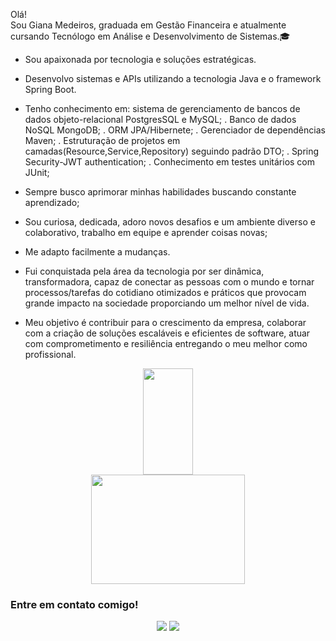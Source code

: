 
<p>
    Olá!<br>
    Sou Giana Medeiros, graduada em Gestão Financeira e atualmente cursando Tecnólogo em Análise e Desenvolvimento de Sistemas.🎓
</p>  


- Sou apaixonada por tecnologia e soluções estratégicas.
- Desenvolvo sistemas e APIs  utilizando a tecnologia Java e o framework Spring Boot.
- Tenho conhecimento em: sistema de gerenciamento de bancos de dados objeto-relacional PostgresSQL e MySQL;
  . Banco de dados NoSQL MongoDB;
  . ORM JPA/Hibernete;
  . Gerenciador de dependências Maven;
  . Estruturação de projetos em camadas(Resource,Service,Repository) seguindo padrão DTO;
  . Spring Security-JWT authentication;
  . Conhecimento em testes unitários com JUnit;

- Sempre busco aprimorar minhas habilidades buscando constante aprendizado;
- Sou curiosa, dedicada, adoro novos desafios e um ambiente diverso e colaborativo, trabalho em equipe e aprender coisas novas;
- Me adapto facilmente a mudanças.
- Fui conquistada pela área da tecnologia por ser dinâmica, transformadora, capaz de conectar as pessoas com o mundo e tornar
  processos/tarefas do cotidiano otimizados e práticos que provocam grande impacto na sociedade proporciando um melhor nível de vida.
- Meu objetivo é contribuir para o crescimento da empresa, colaborar com a criação de soluções escaláveis e eficientes de software, atuar
  com comprometimento e resiliência entregando o meu melhor como profissional.

 <div align="center">
  <a href="https://github.com/MedeirosGiana">
  <img height="170em" width="40%" src="https://github-readme-stats.vercel.app/api/top-langs/?username=MedeirosGiana&layout=compact&langs_count=7&theme=onedark"/> 
</a> 
</div>  


<div align='center'>
  <a href="https://github.com/MedeirosGiana">
    <img height="175em" width="70%" src="http://github-readme-streak-stats.herokuapp.com?user=MedeirosGiana&theme=dracula" />
  </a>
</div>

### Entre em contato comigo!

 <div align='center'> 
  <a href = "mailto:gianamedeiros.00510@gmail.com"><img src="https://img.shields.io/badge/-Gmail-%23333?style=for-the-badge&logo=gmail&logoColor=white" target="_blank"></a>
  <a href="https://www.linkedin.com/in/gianamedeiros/" target="_blank"><img src="https://img.shields.io/badge/-LinkedIn-%230077B5?style=for-the-badge&logo=linkedin&logoColor=white" target="_blank"></a> 
</div>